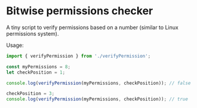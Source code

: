 # Bitwise permissions checker
A tiny script to verify permissions based on a number (similar to Linux permissions system).

Usage:

```js
import { verifyPermission } from './verifyPermission';

const myPermissions = 8;
let checkPosition = 1;

console.log(verifyPermission(myPermissions, checkPosition)); // false

checkPosition = 3;
console.log(verifyPermission(myPermissions, checkPosition)); // true
```
